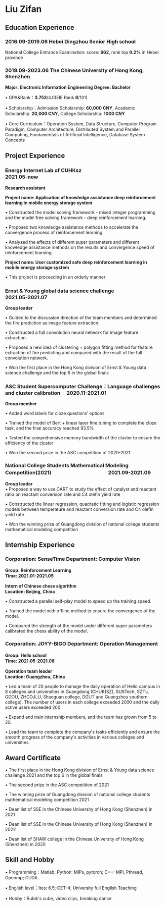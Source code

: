 # Liu Zifan
## Education Experience
### 2016.09-2019.06 Hebei Dingzhou Senior High school
  National College Entrance Examination: score: **662**, rank top **0.2%** in Hebei province
### 2019.09-2023.06 The Chinese University of Hong Kong, Shenzhen 
**Major: Electronic Information Engineering**
**Degree: Bachelor**

  $\bullet$ GPA&Rank：**3.753**/4.0(EIE Rank **6**/101)
  
  $\bullet$ Scholarship：Admission Scholarship: **60,000 CNY**, Academic Scholarship: **20,000 CNY**, College Scholarship: **1000 CNY**
  
  $\bullet$ Core Curriculum：Operation System, Data Structure, Computer Program Paradigm, Computer Architecture, Distributed System and Parallel Computing, Fundamentals of                          Artificial Intelligence, Database System Concepts

## Project Experience

### Energy Internet Lab of CUHKsz &emsp;　　　　　　　　　　　　　　　　　　　　　　　　　　　　　2021.05-now

**Research assistant**										 							              

**Project name: Application of knowledge assistance deep reinforcement learning in mobile energy storage system**

  $\bullet$ Constructed the model solving framework - mixed integer programming and the model free solving framework - deep reinforcement learning.

  $\bullet$ Proposed two knowledge assistance methods to accelerate the convergence process of reinforcement learning.

  $\bullet$ Analyzed the effects of different super parameters and different knowledge assistance methods on the results and convergence speed of reinforcement learning.

**Project name: User customized safe deep reinforcement learning in mobile energy storage system** 

  $\bullet$ This project is proceeding in an orderly manner

### Ernst & Young global data science challenge &emsp;　　　　　　　　　　　　　　　　　　　　　　2021.05-2021.07

**Group leader**																			              

$\bullet$ Guided to the discussion direction of the team members and determined the fire prediction as image feature extraction.

$\bullet$ Constructed a full convolution neural network for image feature extraction.

$\bullet$ Proposed a new idea of clustering + polygon fitting method for feature extraction of fire predicting and compared with the result of the full convolution network.

$\bullet$ Won the first place in the Hong Kong division of Ernst & Young data science challenge and the top 6 in the global finals

### ASC Student Supercomputer Challenge：Language challenges and cluster calibration			  	&emsp;2020.11-2021.01

**Group member**																		              

$\bullet$ Added word labels for cloze questions’ options

$\bullet$ Trained the model of Bert + linear layer fine tuning to complete the cloze task, and the final accuracy reached 93.5%

$\bullet$ Tested the comprehensive memory bandwidth of the cluster to ensure the efficiency of the cluster

$\bullet$ Won the second prize in the ASC competition of 2020-2021

### National College Students Mathematical Modeling Competition(2021)			&emsp;　　　　　　　　　　2021.09-2021.09

**Group leader**																			              
 $\bullet$ Proposed a way to use CART to study the effect of catalyst and reactant ratio on reactant conversion rate and C4 olefin yield rate
 
 $\bullet$ Constructed the linear regression, quadratic fitting and logistic regression models between temperature and reactant conversion rate and C4 olefin yield rate
 
 $\bullet$ Won the winning prize of Guangdong division of national college students mathematical modeling competition

## Internship Experience
### Corporation: SenseTime  													   Department: Computer Vision

**Group: Reinforcement Learning     						&emsp;　　　　　　　　　　　　　　　　　　　　　　　　　　　　　　 　　　	 　　Time: 2021.01-2021.05**

**Intern of Chinese chess algorithm									&emsp;　　　　　　　　　　　　　　　　　　　　　　　　　　　　　		 　　　　　  Location: Beijing, China**

$\bullet$ Constructed a parallel self-play model to speed up the training speed.

$\bullet$ Trained the model with offline method to ensure the convergence of the model.

$\bullet$ Compared the strength of the model under different super parameters calibrated the chess ability of the model.

### Corporation: JOYY-BIGO  											    	Department: Operation Management

**Group: Hello school     					&emsp;　　　　　　　　　　　　　　　　　　　　　　　　　    　　　　　　　　　　　　　 　　    Time: 2021.05-2021.08**

**Operation team leader									&emsp;　　　　　　　　　　　　　　　　　　　　　　　　　　　　　　　　　　　　　 Location: Guangzhou, China**

$\bullet$ Led a team of 20 people to manage the daily operation of Hello campus in 8 colleges and universities in Guangdong (CHUK(SZ), SUSTech, SZTU, GDOU, ZHCOJLU, Shaoguan college, DGUT and Guangzhou southern college). The number of users in each college exceeded 2000 and the daily active users exceeded 200.

$\bullet$ Expand and train internship members, and the team has grown from 5 to 20.

$\bullet$ Lead the team to complete the company's tasks efficiently and ensure the smooth progress of the company's activities in various colleges and universities.

## Award Certificate
$\bullet$ The first place in the Hong Kong division of Ernst & Young data science challenge 2021 and the top 6 in the global finals

$\bullet$ The second prize in the ASC competition of 2021

$\bullet$ The winning prize of Guangdong division of national college students mathematical modeling competition 2021

$\bullet$ Dean list of SSE in the Chinese University of Hong Kong (Shenzhen) in 2021

$\bullet$ Dean list of SSE in the Chinese University of Hong Kong (Shenzhen) in 2022

$\bullet$ Dean list of SHAW college in the Chinese University of Hong Kong (Shenzhen) in 2020

## Skill and Hobby
$\bullet$ Programming：Matlab; Python: MIPs, pytorch; C++: MPI, Pthread, Openmp; CUDA

$\bullet$ English level：Ites: 6.5; CET-4; University full English Teaching

$\bullet$ Hobby：Rubik's cube, video clips, breaking dance
